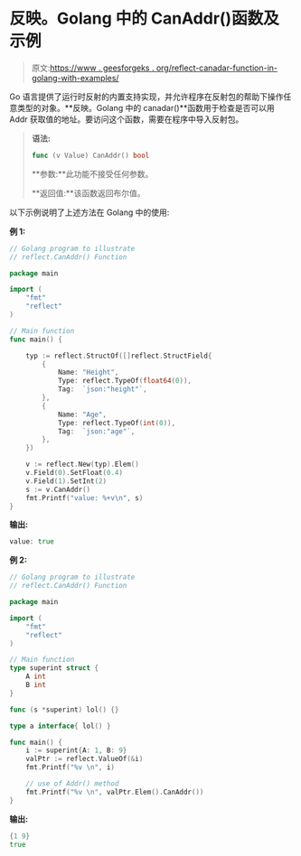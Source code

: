 # 反映。Golang 中的 CanAddr()函数及示例

> 原文:[https://www . geesforgeks . org/reflect-canadar-function-in-golang-with-examples/](https://www.geeksforgeeks.org/reflect-canaddr-function-in-golang-with-examples/)

Go 语言提供了运行时反射的内置支持实现，并允许程序在反射包的帮助下操作任意类型的对象。**反映。Golang 中的 canadar()**函数用于检查是否可以用 Addr 获取值的地址。要访问这个函数，需要在程序中导入反射包。

> **语法:**
> 
> ```go
> func (v Value) CanAddr() bool
> 
> ```
> 
> **参数:**此功能不接受任何参数。
> 
> **返回值:**该函数返回布尔值。

以下示例说明了上述方法在 Golang 中的使用:

**例 1:**

```go
// Golang program to illustrate
// reflect.CanAddr() Function

package main

import (
    "fmt"
    "reflect"
)

// Main function 
func main() {

    typ := reflect.StructOf([]reflect.StructField{
        {
            Name: "Height",
            Type: reflect.TypeOf(float64(0)),
            Tag:  `json:"height"`,
        },
        {
            Name: "Age",
            Type: reflect.TypeOf(int(0)),
            Tag:  `json:"age"`,
        },
    })

    v := reflect.New(typ).Elem()
    v.Field(0).SetFloat(0.4)
    v.Field(1).SetInt(2)
    s := v.CanAddr()
    fmt.Printf("value: %+v\n", s)
}         
```

**输出:**

```go
value: true

```

**例 2:**

```go
// Golang program to illustrate
// reflect.CanAddr() Function

package main

import (
    "fmt"
    "reflect"
)

// Main function 
type superint struct {
    A int
    B int
}

func (s *superint) lol() {}

type a interface{ lol() }

func main() {
    i := superint{A: 1, B: 9}
    valPtr := reflect.ValueOf(&i)
    fmt.Printf("%v \n", i)

    // use of Addr() method
    fmt.Printf("%v \n", valPtr.Elem().CanAddr())
}
```

**输出:**

```go
{1 9} 
true 

```